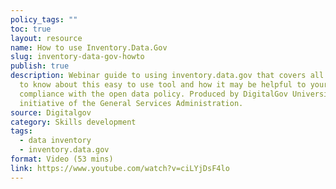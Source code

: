 ```yaml
---
policy_tags: ""
toc: true
layout: resource
name: How to use Inventory.Data.Gov
slug: inventory-data-gov-howto
publish: true
description: Webinar guide to using inventory.data.gov that covers all you need
  to know about this easy to use tool and how it may be helpful to your agency’s
  compliance with the open data policy. Produced by DigitalGov University, an
  initiative of the General Services Administration.
source: Digitalgov
category: Skills development
tags:
  - data inventory
  - inventory.data.gov
format: Video (53 mins)
link: https://www.youtube.com/watch?v=ciLYjDsF4lo
---
```

